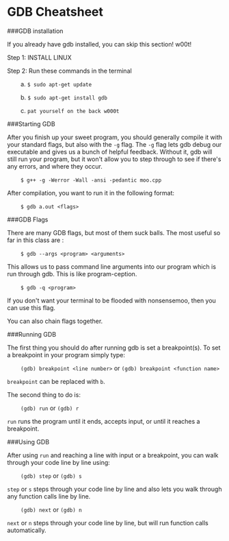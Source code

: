 GDB Cheatsheet
===


###GDB installation

If you already have gdb installed, you can skip this section! w00t!

Step 1: INSTALL LINUX

Step 2: Run these commands in the terminal

&nbsp;&nbsp;&nbsp;&nbsp;&nbsp;&nbsp;&nbsp;&nbsp;a. `$ sudo apt-get update`

&nbsp;&nbsp;&nbsp;&nbsp;&nbsp;&nbsp;&nbsp;&nbsp;b. `$ sudo apt-get install gdb`

&nbsp;&nbsp;&nbsp;&nbsp;&nbsp;&nbsp;&nbsp;&nbsp;c. `pat yourself on the back w000t`

###Starting GDB

After you finish up your sweet program, you should generally compile it with your standard flags, but also with the `-g` flag. The `-g` flag lets gdb debug our executable and gives us a bunch of helpful feedback. Without it, gdb will still run your program, but it won't allow you to step through to see if there's any errors, and where they occur. 

&nbsp;&nbsp;&nbsp;&nbsp;&nbsp;&nbsp;&nbsp;&nbsp;`$ g++ -g -Werror -Wall -ansi -pedantic moo.cpp `

After compilation, you want to run it in the following format:

&nbsp;&nbsp;&nbsp;&nbsp;&nbsp;&nbsp;&nbsp;&nbsp;`$ gdb a.out <flags>`

###GDB Flags

There are many GDB flags, but most of them suck balls. The most useful so far in this class are :<br>

&nbsp;&nbsp;&nbsp;&nbsp;&nbsp;&nbsp;&nbsp;&nbsp;`$ gdb --args <program> <arguments>`

This allows us to pass command line arguments into our program which is run through gdb. This is like program-ception.

&nbsp;&nbsp;&nbsp;&nbsp;&nbsp;&nbsp;&nbsp;&nbsp;`$ gdb -q <program>`

If you don't want your terminal to be flooded with nonsensemoo, then you can use this flag.

You can also chain flags together. 

###Running GDB

The first thing you should do after running gdb is set a breakpoint(s). To set a breakpoint in your program simply type:

&nbsp;&nbsp;&nbsp;&nbsp;&nbsp;&nbsp;&nbsp;&nbsp;`(gdb) breakpoint <line number>` or `(gdb) breakpoint <function name>`

`breakpoint` can be replaced with `b`.

The second thing to do is:

&nbsp;&nbsp;&nbsp;&nbsp;&nbsp;&nbsp;&nbsp;&nbsp;`(gdb) run` or `(gdb) r`

`run` runs the program until it ends, accepts input, or until it reaches a breakpoint.

###Using GDB

After using `run` and reaching a line with input or a breakpoint, you can walk through your code line by line using:

&nbsp;&nbsp;&nbsp;&nbsp;&nbsp;&nbsp;&nbsp;&nbsp;`(gdb) step` or `(gdb) s`

`step` or `s` steps through your code line by line and also lets you walk through any function calls line by line.

&nbsp;&nbsp;&nbsp;&nbsp;&nbsp;&nbsp;&nbsp;&nbsp;`(gdb) next` or `(gdb) n`

`next` or `n` steps through your code line by line, but will run function calls automatically.
